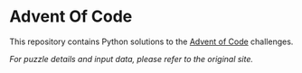 # Advent Of Code

This repository contains Python solutions to the [Advent of Code](https://adventofcode.com/) challenges.

*For puzzle details and input data, please refer to the original site.*